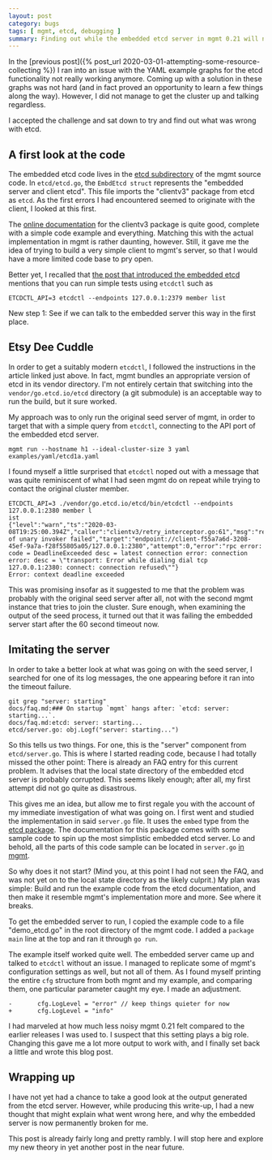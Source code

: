 ```yaml
---
layout: post
category: bugs
tags: [ mgmt, etcd, debugging ]
summary: Finding out while the embedded etcd server in mgmt 0.21 will not start, by reading code and documentation
---
```


In the [previous
post]({% post_url 2020-03-01-attempting-some-resource-collecting %}) I ran into
an issue with the YAML example graphs for the etcd functionality not really
working anymore. Coming up with a solution in these graphs was not hard (and in
fact proved an opportunity to learn a few things along the way). However, I did
not manage to get the cluster up and talking regardless.

I accepted the challenge and sat down to try and find out what was wrong with
etcd.

## A first look at the code

The embedded etcd code lives in the [etcd
subdirectory](https://github.com/purpleidea/mgmt/tree/master/etcd) of the mgmt
source code. In `etcd/etcd.go`, the `EmbdEtcd struct` represents the
"embedded server and client etcd". This file imports the "clientv3" package
from etcd as `etcd`. As the first errors I had encountered seemed to originate
with the client, I looked at this first.

The [online documentation](https://godoc.org/github.com/coreos/etcd/clientv3)
for the clientv3 package is
quite good, complete with a simple code example and everything. Matching this
with the actual implementation in mgmt is rather daunting, however. Still, it
gave me the idea of trying to build a very simple client to mgmt's server, so
that I would have a more limited code base to pry open.

Better yet, I recalled that [the post that introduced the embedded
etcd](https://purpleidea.com/blog/2016/06/20/automatic-clustering-in-mgmt/)
mentions that you can run simple tests using `etcdctl` such as

```
ETCDCTL_API=3 etcdctl --endpoints 127.0.0.1:2379 member list
```

New step 1: See if we can talk to the embedded server this way in the first
place.

## Etsy Dee Cuddle

In order to get a suitably modern `etcdctl`, I followed the instructions in the
article linked just above. In fact, mgmt bundles an appropriate version of etcd
in its vendor directory. I'm not entirely certain that switching into the
`vendor/go.etcd.io/etcd` directory (a git submodule) is an acceptable way to run
the build, but it sure worked.

My approach was to only run the original seed server of mgmt, in order to target
that with a simple query from `etcdctl`, connecting to the API port of the
embedded etcd server.

```
mgmt run --hostname h1 --ideal-cluster-size 3 yaml examples/yaml/etcd1a.yaml
```

I found myself a little surprised that `etcdctl` noped out with a message that
was quite reminiscent of what I had seen mgmt do on repeat while trying to
contact the original cluster member.

```
ETCDCTL_API=3 ./vendor/go.etcd.io/etcd/bin/etcdctl --endpoints 127.0.0.1:2380 member l
ist
{"level":"warn","ts":"2020-03-08T19:25:00.394Z","caller":"clientv3/retry_interceptor.go:61","msg":"retrying of unary invoker failed","target":"endpoint://client-f55a7a6d-3208-45ef-9a7a-f28f55805a05/127.0.0.1:2380","attempt":0,"error":"rpc error: code = DeadlineExceeded desc = latest connection error: connection error: desc = \"transport: Error while dialing dial tcp 127.0.0.1:2380: connect: connection refused\""}
Error: context deadline exceeded
```

This was promising insofar as it suggested to me that the problem was probably
with the original seed server after all, not with the second mgmt instance that
tries to join the cluster. Sure enough, when examining the output of the seed
process, it turned out that it was failing the embedded server start after the
60 second timeout now.

## Imitating the server

In order to take a better look at what was going on with the seed server, I
searched for one of its log messages, the one appearing before it ran into the
timeout failure.

```
git grep "server: starting"
docs/faq.md:### On startup `mgmt` hangs after: `etcd: server: starting...`.
docs/faq.md:etcd: server: starting...
etcd/server.go: obj.Logf("server: starting...")
```

So this tells us two things. For one, this is the "server" component from
`etcd/server.go`. This is where I started reading code, because I had totally
missed the other point: There is already an FAQ entry for this current problem.
It advises that the local state directory of the embedded etcd server is
probably corrupted. This seems likely enough; after all, my first attempt did
not go quite as disastrous.

This gives me an idea, but allow me to first regale you with the account of my
immediate investigation of what was going on. I first went and studied the
implementation in said `server.go` file. It uses the `embed` type from the
[etcd package](https://godoc.org/github.com/coreos/etcd/embed). The
documentation for this package comes with some sample code to spin up the most
simplistic embedded etcd server. Lo and behold, all the parts of this code
sample can be located in `server.go` [in mgmt](https://github.com/purpleidea/mgmt/blob/3bce96bbd509ad5ffb35ead52128dec5c1a67abf/etcd/server.go#L139`).

So why does it not start? (Mind you, at this point I had not seen the FAQ, and
was not yet on to the local state directory as the likely culprit.) My plan was
simple: Build and run the example code from the etcd documentation, and then
make it resemble mgmt's implementation more and more. See where it breaks.

To get the embedded server to run, I copied the example code to a file
"demo_etcd.go" in the root directory of the mgmt code. I added a `package main`
line at the top and ran it through `go run`.

The example itself worked quite well. The embedded server came up and talked to
`etcdctl` without an issue. I managed to replicate some of mgmt's configuration
settings as well, but not all of them. As I found myself printing the entire
`cfg` structure from both mgmt and my example, and comparing them, one
particular parameter caught my eye. I made an adjustment.

```
-       cfg.LogLevel = "error" // keep things quieter for now
+       cfg.LogLevel = "info"
```

I had marveled at how much less noisy mgmt 0.21 felt compared to the earlier
releases I was used to. I suspect that this setting plays a big role. Changing
this gave me a lot more output to work with, and I finally set back a little
and wrote this blog post.

## Wrapping up

I have not yet had a chance to take a good look at the output generated from
the etcd server. However, while producing this write-up, I had a new thought
that might explain what went wrong here, and why the embedded server is now
permanently broken for me.

This post is already fairly long and pretty rambly. I will stop here and explore
my new theory in yet another post in the near future.
